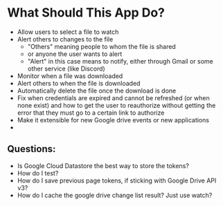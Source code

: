 # What Should This App Do?
* Allow users to select a file to watch
* Alert others to changes to the file
  * "Others" meaning people to whom the file is shared
  * or anyone the user wants to alert
  * "Alert" in this case means to notify, either through Gmail or 
  some other service (like Discord)
* Monitor when a file was downloaded
* Alert others to when the file is downloaded
* Automatically delete the file once the download is done
* Fix when credentials are expired and cannot be refreshed (or when none
exist) and how to get the user to reauthorize without getting the error
that they must go to a certain link to authorize
* Make it extensible for new Google drive events or new applications
* 

## Questions:
* Is Google Cloud Datastore the best way to store the tokens?
* How do I test?
* How do I save previous page tokens, if sticking with Google Drive API v3?
* How do I cache the google drive change list result? Just use watch?